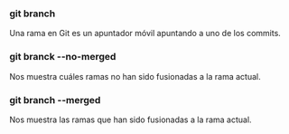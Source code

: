 ### git branch
Una rama en Git es un apuntador móvil apuntando a uno de los commits.

### git branck --no-merged
Nos muestra cuáles ramas no han sido fusionadas a la rama actual.

### git branch --merged
Nos muestra las ramas que han sido fusionadas a la rama actual.
